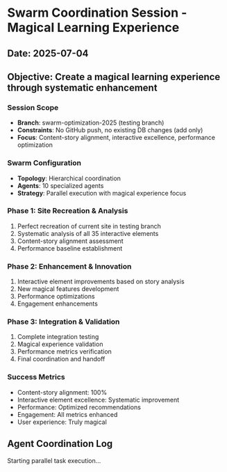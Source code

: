 # Swarm Coordination Session - Magical Learning Experience

## Date: 2025-07-04
## Objective: Create a magical learning experience through systematic enhancement

### Session Scope
- **Branch**: swarm-optimization-2025 (testing branch)
- **Constraints**: No GitHub push, no existing DB changes (add only)
- **Focus**: Content-story alignment, interactive excellence, performance optimization

### Swarm Configuration
- **Topology**: Hierarchical coordination
- **Agents**: 10 specialized agents
- **Strategy**: Parallel execution with magical experience focus

### Phase 1: Site Recreation & Analysis
1. Perfect recreation of current site in testing branch
2. Systematic analysis of all 35 interactive elements
3. Content-story alignment assessment
4. Performance baseline establishment

### Phase 2: Enhancement & Innovation  
1. Interactive element improvements based on story analysis
2. New magical features development
3. Performance optimizations
4. Engagement enhancements

### Phase 3: Integration & Validation
1. Complete integration testing
2. Magical experience validation
3. Performance metrics verification
4. Final coordination and handoff

### Success Metrics
- Content-story alignment: 100%
- Interactive element excellence: Systematic improvement
- Performance: Optimized recommendations
- Engagement: All metrics enhanced
- User experience: Truly magical

## Agent Coordination Log
Starting parallel task execution...